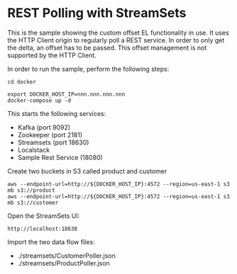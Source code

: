 # REST Polling with StreamSets

This is the sample showing the custom offset EL functionality in use. It uses the HTTP Client origin to regularly poll a REST service. In order to only get the delta, an offset has to be passed. This offset management is not supported by the HTTP Client.

In order to run the sample, perform the following steps:

```
cd docker

export DOCKER_HOST_IP=nnn.nnn.nnn.nnn
docker-compose up -d
```

This starts the following services:
  
* Kafka (port 9092)
* Zookeeper (port 2181)
* Streamsets (port 18630)
* Localstack 
* Sample Rest Service (18080)

Create two buckets in S3 called product and customer

```
aws --endpoint-url=http://${DOCKER_HOST_IP}:4572 --region=us-east-1 s3 mb s3://product
aws --endpoint-url=http://${DOCKER_HOST_IP}:4572 --region=us-east-1 s3 mb s3://customer
```

Open the StreamSets UI:

```
http://localhost:18630
```

Import the two data flow files: 

* ./streamsets/CustomerPoller.json
* ./streamsets/ProductPoller.json